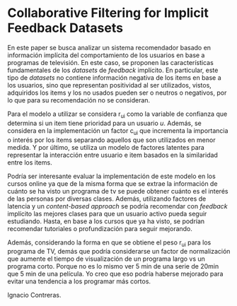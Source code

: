Collaborative Filtering for Implicit Feedback Datasets
===

En este paper se busca analizar un sistema recomendador basado en información implícita del comportamiento de los usuarios en base a programas de televisión. En este caso, se proponen las características fundamentales de los *datasets* de *feedback* implícito. En particular, este tipo de *datasets* no contiene información negativa de los items en base a los usuarios, sino que representan positividad al ser utilizados, vistos, adquiridos los items y los no usados pueden ser o neutros o negativos, por lo que para su recomendación no se consideran.

Para el modelo a utilizar se considera r<sub>ui</sub> como la variable de confianza que determina si un item tiene prioridad para un usuario _u_. Además, se considera en la implementación un factor c<sub>ui</sub> que incrementa la importancia o interés por los items separando aquellos que son utilizados en menor medida. Y por último, se utiliza un modelo de factores latentes para representar la interacción entre usuario e item basados en la similaridad entre los items.

Podría ser interesante evaluar la implementación de este modelo en los cursos online ya que de la misma forma que se extrae la información de cuánto se ha visto un programa de tv se puede obtener cuánto es el interés de las personas por diversas clases. Además, utilizando factores de latencia y un *content-based approach* se podría recomendar con *feedback* implícito las mejores clases para que un usuario activo pueda seguir estudiando. Hasta, en base a los cursos que ya ha visto, se podrían recomendar tutoriales o profundización para seguir mejorando.

Además, considerando la forma en que se obtiene el peso r<sub>ui</sub> para los programa de TV, demás que podría considerarse un factor de normalización que aumente el tiempo de visualización de un programa largo vs un programa corto. Porque no es lo mismo ver 5 min de una serie de 20min que 5 min de una película. Yo creo que eso podría haberse mejorado para evitar una tendencia a los programar más cortos.

Ignacio Contreras.

